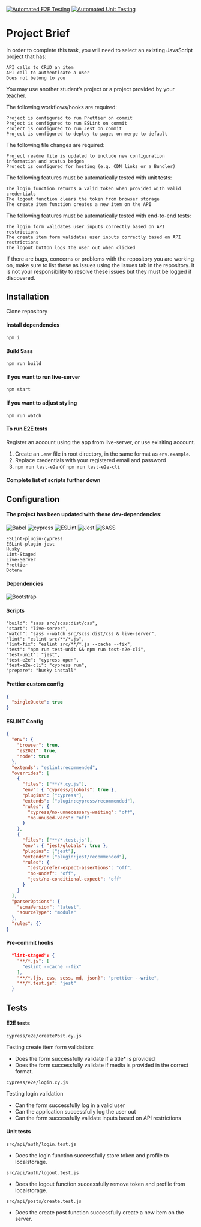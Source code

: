 [![Automated E2E Testing](https://github.com/Menubrea/social-media-client/actions/workflows/automated-e2e-testing.yml/badge.svg?branch=workflow)](https://github.com/Menubrea/social-media-client/actions/workflows/automated-e2e-testing.yml)
[![Automated Unit Testing](https://github.com/Menubrea/social-media-client/actions/workflows/automated-unit-testing.yml/badge.svg?branch=workflow)](https://github.com/Menubrea/social-media-client/actions/workflows/automated-unit-testing.yml)

# Project Brief

In order to complete this task, you will need to select an existing JavaScript project that has:

    API calls to CRUD an item
    API call to authenticate a user
    Does not belong to you

You may use another student’s project or a project provided by your teacher.

The following workflows/hooks are required:

    Project is configured to run Prettier on commit
    Project is configured to run ESLint on commit
    Project is configured to run Jest on commit
    Project is configured to deploy to pages on merge to default

The following file changes are required:

    Project readme file is updated to include new configuration information and status badges
    Project is configured for hosting (e.g. CDN links or a Bundler)

The following features must be automatically tested with unit tests:

    The login function returns a valid token when provided with valid credentials
    The logout function clears the token from browser storage
    The create item function creates a new item on the API

The following features must be automatically tested with end-to-end tests:

    The login form validates user inputs correctly based on API restrictions
    The create item form validates user inputs correctly based on API restrictions
    The logout button logs the user out when clicked

If there are bugs, concerns or problems with the repository you are working on, make sure to list these as issues using the Issues tab in the repository. It is not your responsibility to resolve these issues but they must be logged if discovered.

## Installation

Clone repository

#### Install dependencies

    npm i

#### Build Sass

    npm run build

#### If you want to run live-server

    npm start

#### If you want to adjust styling

    npm run watch

#### To run E2E tests

Register an account using the app from live-server, or use exisiting account.

1. Create an ```.env``` file in root directory, in the same format as ```env.example```.
2. Replace credentials with your registered email and password
3. `npm run test-e2e` or `npm run test-e2e-cli`

#### Complete list of scripts further down

## Configuration

#### The project has been updated with these dev-dependencies:

![Babel](https://img.shields.io/badge/Babel-F9DC3e?style=for-the-badge&logo=babel&logoColor=black)
![cypress](https://img.shields.io/badge/-cypress-%23E5E5E5?style=for-the-badge&logo=cypress&logoColor=058a5e)
![ESLint](https://img.shields.io/badge/ESLint-4B3263?style=for-the-badge&logo=eslint&logoColor=white)
![Jest](https://img.shields.io/badge/-jest-%23C21325?style=for-the-badge&logo=jest&logoColor=white)
![SASS](https://img.shields.io/badge/SASS-hotpink.svg?style=for-the-badge&logo=SASS&logoColor=white)
    
    ESLint-plugin-cypress
    ESLint-plugin-jest
    Husky
    Lint-Staged
    Live-Server
    Prettier
    Dotenv

#### Dependencies

![Bootstrap](https://img.shields.io/badge/bootstrap-%23563D7C.svg?style=for-the-badge&logo=bootstrap&logoColor=white)

#### Scripts

    "build": "sass src/scss:dist/css",
    "start": "live-server",
    "watch": "sass --watch src/scss:dist/css & live-server",
    "lint": "eslint src/**/*.js",
    "lint-fix": "eslint src/**/*.js --cache --fix",
    "test": "npm run test-unit && npm run test-e2e-cli",
    "test-unit": "jest",
    "test-e2e": "cypress open",
    "test-e2e-cli": "cypress run",
    "prepare": "husky install"

#### Prettier custom config

```json
{
  "singleQuote": true
}
```

#### ESLINT Config

```json
{
  "env": {
    "browser": true,
    "es2021": true,
    "node": true
  },
  "extends": "eslint:recommended",
  "overrides": [
    {
      "files": ["**/*.cy.js"],
      "env": { "cypress/globals": true },
      "plugins": ["cypress"],
      "extends": ["plugin:cypress/recommended"],
      "rules": {
        "cypress/no-unnecessary-waiting": "off",
        "no-unused-vars": "off"
      }
    },
    {
      "files": ["**/*.test.js"],
      "env": { "jest/globals": true },
      "plugins": ["jest"],
      "extends": ["plugin:jest/recommended"],
      "rules": {
        "jest/prefer-expect-assertions": "off",
        "no-undef": "off",
        "jest/no-conditional-expect": "off"
      }
    }
  ],
  "parserOptions": {
    "ecmaVersion": "latest",
    "sourceType": "module"
  },
  "rules": {}
}
```

#### Pre-commit hooks

```json
  "lint-staged": {
    "**/*.js": [
      "eslint --cache --fix"
    ],
    "**/*.{js, css, scss, md, json}": "prettier --write",
    "**/*.test.js": "jest"
  }
```

## Tests

#### E2E tests

    cypress/e2e/createPost.cy.js
    
Testing create item form validation:
   - Does the form successfully validate if a title* is provided
   - Does the form successfully validate if media is provided in the correct format.

    cypress/e2e/login.cy.js
    
Testing login validation
   - Can the form successfully log in a valid user
   - Can the application successfully log the user out
   - Can the form successfully validate inputs based on API restrictions
    
#### Unit tests

```src/api/auth/login.test.js```
    
- Does the login function successfully store token and profile to localstorage.
   
```src/api/auth/logout.test.js```
    
- Does the logout function successfully remove token and profile from localstorage.
    
```src/api/posts/create.test.js```

- Does the create post function successfully create a new item on the server.

